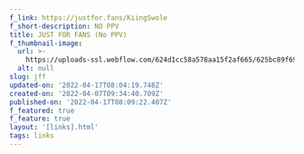 ```yaml
---
f_link: https://justfor.fans/KiingSwole
f_short-description: NO PPV
title: JUST FOR FANS (No PPV)
f_thumbnail-image:
  url: >-
    https://uploads-ssl.webflow.com/624d1cc58a578aa15f2af665/625bc89f6918073de0648123_bx_video.svg
  alt: null
slug: jff
updated-on: '2022-04-17T08:04:19.748Z'
created-on: '2022-04-07T09:34:40.709Z'
published-on: '2022-04-17T08:09:22.407Z'
f_featured: true
f_feature: true
layout: '[links].html'
tags: links
---
```



